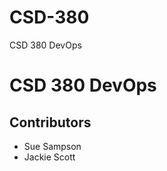 # CSD-380
CSD 380 DevOps
<h1>CSD 380 DevOps</h1>

<h2>Contributors</h2>
<ul>
  <li>Sue Sampson</li>
  <li>Jackie Scott</li>
</ul>

